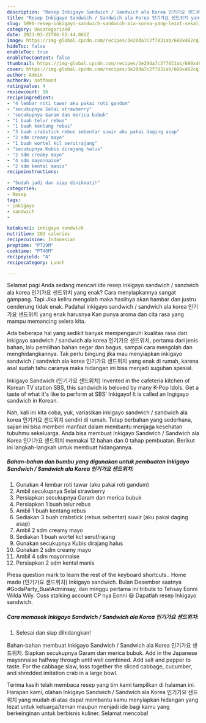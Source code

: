 ```yaml
---
description: "Resep Inkigayo Sandwich / Sandwich ala Korea 인기가요 샌드위치 yang Lezat Sekali"
title: "Resep Inkigayo Sandwich / Sandwich ala Korea 인기가요 샌드위치 yang Lezat Sekali"
slug: 1090-resep-inkigayo-sandwich-sandwich-ala-korea-yang-lezat-sekali
category: Uncategorized
date: 2023-03-22T06:52:44.865Z
image: https://img-global.cpcdn.com/recipes/3e20da7c2f7031ab/680x482cq70/inkigayo-sandwich-sandwich-ala-korea-인기가요-샌드위치-foto-resep-utama.jpg
hideToc: false
enableToc: true
enableTocContent: false
thumbnail: https://img-global.cpcdn.com/recipes/3e20da7c2f7031ab/680x482cq70/inkigayo-sandwich-sandwich-ala-korea-인기가요-샌드위치-foto-resep-utama.jpg
cover: https://img-global.cpcdn.com/recipes/3e20da7c2f7031ab/680x482cq70/inkigayo-sandwich-sandwich-ala-korea-인기가요-샌드위치-foto-resep-utama.jpg
author: Admin
authorAv: notfound
ratingvalue: 4
reviewcount: 16
recipeingredient:
- "4 lembar roti tawar aku pakai roti gandum"
- "secukupnya Selai strawberry"
- "secukupnya Garam dan merica bubuk"
- "1 buah telur rebus"
- "1 buah kentang rebus"
- "3 buah crabstick rebus sebentar suwir aku pakai daging asap"
- "2 sdm creamy mayo"
- "1 buah wortel kcl serutrajang"
- "secukupnya Kubis dirajang halus"
- "2 sdm creamy mayo"
- "4 sdm mayonnaise"
- "2 sdm kental manis"
recipeinstructions:

- "Sudah jadi dan siap dinikmati!"
categories:
- Resep
tags:
- inkigayo
- sandwich
- 

katakunci: inkigayo sandwich  
nutrition: 203 calories
recipecuisine: Indonesian
preptime: "PT29M"
cooktime: "PT46M"
recipeyield: "4"
recipecategory: Lunch

---
```



Selamat pagi Anda sedang mencari ide resep inkigayo sandwich / sandwich ala korea 인기가요 샌드위치 yang enak? Cara menyiapkannya sangat gampang. Tapi Jika keliru mengolah maka hasilnya akan hambar dan justru cenderung tidak enak. Padahal inkigayo sandwich / sandwich ala korea 인기가요 샌드위치 yang enak harusnya Kan punya aroma dan cita rasa yang mampu memancing selera kita.


Ada beberapa hal yang sedikit banyak mempengaruhi kualitas rasa dari inkigayo sandwich / sandwich ala korea 인기가요 샌드위치, pertama dari jenis bahan, lalu pemilihan bahan segar dan bagus, sampai cara mengolah dan menghidangkannya. Tak perlu bingung jika mau menyiapkan inkigayo sandwich / sandwich ala korea 인기가요 샌드위치 yang enak di rumah, karena asal sudah tahu caranya maka hidangan ini bisa menjadi suguhan spesial.

Inkigayo Sandwich (인기가요 샌드위치) Invented in the cafeteria kitchen of Korean TV station SBS, this sandwich is beloved by many K-Pop Idols. Get a taste of what it&#39;s like to perform at SBS&#39; Inkigayo! It is called an Ingigayo sandwich in Korean.


Nah, kali ini kita coba, yuk, variasikan inkigayo sandwich / sandwich ala korea 인기가요 샌드위치 sendiri di rumah. Tetap berbahan yang sederhana, sajian ini bisa memberi manfaat dalam membantu menjaga kesehatan tubuhmu sekeluarga. Anda bisa membuat Inkigayo Sandwich / Sandwich ala Korea 인기가요 샌드위치 memakai 12 bahan dan 0 tahap pembuatan. Berikut ini langkah-langkah untuk membuat hidangannya.

<!--inarticleads1-->

##### Bahan-bahan dan bumbu yang digunakan untuk pembuatan Inkigayo Sandwich / Sandwich ala Korea 인기가요 샌드위치:

1. Gunakan 4 lembar roti tawar (aku pakai roti gandum)
1. Ambil secukupnya Selai strawberry
1. Persiapkan secukupnya Garam dan merica bubuk
1. Persiapkan 1 buah telur rebus
1. Ambil 1 buah kentang rebus
1. Sediakan 3 buah crabstick (rebus sebentar) suwir (aku pakai daging asap)
1. Ambil 2 sdm creamy mayo
1. Sediakan 1 buah wortel kcl serut/rajang
1. Gunakan secukupnya Kubis dirajang halus
1. Gunakan 2 sdm creamy mayo
1. Ambil 4 sdm mayonnaise
1. Persiapkan 2 sdm kental manis


Press question mark to learn the rest of the keyboard shortcuts.. Home made (인기가요 샌드위치) Inkigayo sandwich. Bulan Desember saatnya #GodaParty_BuatAdminsay, dan minggu pertama ini tribute to Tehsay Eonni Wilda Wily. Cuss stalking account CP nya Eonni 😃 Dapatlah resep Inkigayo sandwich. 

<!--inarticleads2-->

##### Cara memasak Inkigayo Sandwich / Sandwich ala Korea 인기가요 샌드위치:


1. Selesai dan siap dihidangkan!

Bahan-bahan membuat Inkigayo Sandwich / Sandwich ala Korea 인기가요 샌드위치. Siapkan secukupnya Garam dan merica bubuk. Add in the Japanese mayonnaise halfway through until well combined. Add salt and pepper to taste. For the cabbage slaw, toss together the sliced cabbage, cucumber, and shredded imitation crab in a large bowl. 

Terima kasih telah membaca resep yang tim kami tampilkan di halaman ini. Harapan kami, olahan Inkigayo Sandwich / Sandwich ala Korea 인기가요 샌드위치 yang mudah di atas dapat membantu kamu menyiapkan hidangan yang lezat untuk keluarga/teman maupun menjadi ide bagi kamu yang berkeinginan untuk berbisnis kuliner. Selamat mencoba!
